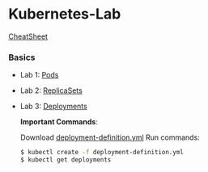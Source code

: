 # Kubernetes-Lab

[CheatSheet](https://kubernetes.io/docs/reference/kubectl/cheatsheet/)

### Basics
- Lab 1: [Pods](https://github.com/juliehub/Kubernetes-Lab/blob/master/Lab1-Pods.md)
- Lab 2: [ReplicaSets](https://github.com/juliehub/Kubernetes-Lab/blob/master/Lab2-ReplicaSets.md)
- Lab 3: [Deployments](https://github.com/juliehub/Kubernetes-Lab/blob/master/Lab3-Deployments.md)

  **Important Commands**:
  
  Download [deployment-definition.yml](https://github.com/juliehub/Kubernetes-Lab/blob/master/deployment-definition.yml)
  Run commands:
  ```bash
  $ kubectl create -f deployment-definition.yml
  $ kubectl get deployments
  ```







